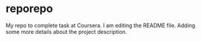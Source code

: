 # reporepo
My repo to complete task at Coursera.
I am editing the README file. Adding some more details about the project description.